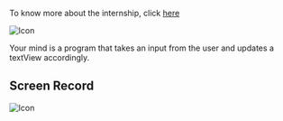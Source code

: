 To know more about the internship, click [here](https://internship.zuri.team) 

<img src="https://github.com/dev-juri/hngi8_task2/blob/main/hng.jpeg" alt="Icon"/>

Your mind is a program that takes an input from the user and updates a textView accordingly.

## Screen Record
<img src="https://github.com/dev-juri/hngi8_task2/blob/main/recording.gif" alt="Icon"/>
